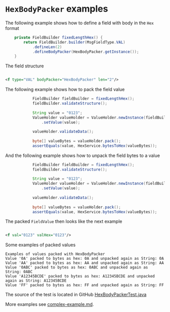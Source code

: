 # `HexBodyPacker` examples

The following example shows how to define a field with body in the `Hex` format
```Java
    private FieldBuilder fixedLengthHex() {
        return FieldBuilder.builder(MsgFieldType.VAL)
            .defineLen(2)
            .defineBodyPacker(HexBodyPacker.getInstance());
    }
```

The field structure
```XML

<f type="VAL" bodyPacker="HexBodyPacker" len="2"/>
```

The following example shows how to pack the field value
```Java
            FieldBuilder fieldBuilder = fixedLengthHex();
            fieldBuilder.validateStructure();
    
            String value = "0123";
            ValueHolder valueHolder = ValueHolder.newInstance(fieldBuilder.getCurrentField())
                .setValue(value);
            
            valueHolder.validateData();
    
            byte[] valueBytes = valueHolder.pack();
            assertEquals(value, HexService.bytesToHex(valueBytes));
```

And the following example shows how to unpack the field bytes to a value
```Java
            FieldBuilder fieldBuilder = fixedLengthHex();
            fieldBuilder.validateStructure();
    
            String value = "0123";
            ValueHolder valueHolder = ValueHolder.newInstance(fieldBuilder.getCurrentField())
                .setValue(value);
            
            valueHolder.validateData();
    
            byte[] valueBytes = valueHolder.pack();
            assertEquals(value, HexService.bytesToHex(valueBytes));
```

The packed `FieldValue` then looks like the next example
```XML

<f val="0123" valHex="0123"/>
```

Some examples of packed values
```
Examples of values packed with HexBodyPacker
Value '0A' packed to bytes as hex: 0A and unpacked again as String: 0A
Value 'AA' packed to bytes as hex: AA and unpacked again as String: AA
Value '0ABC' packed to bytes as hex: 0ABC and unpacked again as String: 0ABC
Value 'A12345BCDE' packed to bytes as hex: A12345BCDE and unpacked again as String: A12345BCDE
Value 'FF' packed to bytes as hex: FF and unpacked again as String: FF
```

The source of the test is located in GitHub [HexBodyPackerTest.java](https://github.com/credibledoc/credible-doc/blob/master/iso-8583-packer/src/test/java/com/credibledoc/iso8583packer/hex/HexBodyPackerTest.java)

More examples see [complex-example.md](../complex-example.md).